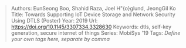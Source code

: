 > Authors: EunSeong Boo, Shahid Raza, Joel H\"{o}glund, JeongGil Ko
> Title: Towards Supporting IoT Device Storage and Network Security Using DTLS (Poster)
> Year: 2019
> Url: https://doi.org/10.1145/3307334.3328630
> Keywords: dtls, self-key generation, secure internet of things
> Series: MobiSys '19
> Tags: *Define your own tags here, separate by comma*